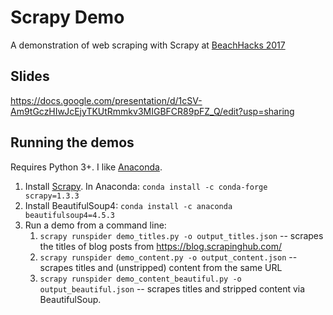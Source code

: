 # Scrapy Demo
A demonstration of web scraping with Scrapy at [BeachHacks 2017](http://beachhacks.com)

## Slides

https://docs.google.com/presentation/d/1cSV-Am9tGczHIwJcEjyTKUtRmmkv3MIGBFCR89pFZ_Q/edit?usp=sharing

## Running the demos

Requires Python 3+. I like [Anaconda](https://www.continuum.io/downloads).

1. Install [Scrapy](https://scrapy.org). In Anaconda: `conda install -c conda-forge scrapy=1.3.3`
2. Install BeautifulSoup4: `conda install -c anaconda beautifulsoup4=4.5.3`
3. Run a demo from a command line:
    1. `scrapy runspider demo_titles.py -o output_titles.json` -- scrapes the titles of blog posts from https://blog.scrapinghub.com/
    2. `scrapy runspider demo_content.py -o output_content.json` -- scrapes titles and (unstripped) content from the same URL
    3. `scrapy runspider demo_content_beautiful.py -o output_beautiful.json` -- scrapes titles and stripped content via BeautifulSoup.

